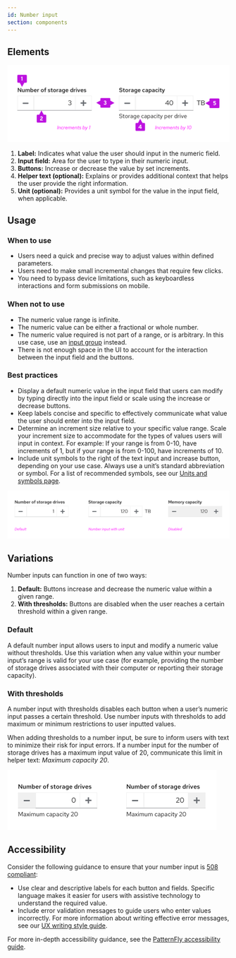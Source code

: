 ```yaml
---
id: Number input
section: components
---
```


## Elements
<img src="./img/number_input_anatomy.png" alt="Number input elements" width="537px"/>

1. **Label:** Indicates what value the user should input in the numeric field.
2. **Input field:** Area for the user to type in their numeric input.
3. **Buttons:** Increase or decrease the value by set increments.
4. **Helper text (optional):** Explains or provides additional context that helps the user provide the right information.
5. **Unit (optional):** Provides a unit symbol for the value in the input field, when applicable. 

## Usage
### When to use
* Users need a quick and precise way to adjust values within defined parameters.
* Users need to make small incremental changes that require few clicks.
* You need to bypass device limitations, such as keyboardless interactions and form submissions on mobile.

### When not to use
* The numeric value range is infinite.
* The numeric value can be either a fractional or whole number.
* The numeric value required is not part of a range, or is arbitrary. In this use case, use an <a href="https://www.patternfly.org/v4/components/input-group/">input group</a> instead.
* There is not enough space in the UI to account for the interaction between the input field and the buttons.

### Best practices
* Display a default numeric value in the input field that users can modify by typing directly into the input field or scale using the increase or decrease buttons.
* Keep labels concise and specific to effectively communicate what value the user should enter into the input field.
* Determine an increment size relative to your specific value range. Scale your increment size to accommodate for the types of values users will input in context.
For example: If your range is from 0-10, have increments of 1, but if your range is from 0-100, have increments of 10.
* Include unit symbols to the right of the text input and increase button, depending on your use case. Always use a unit’s standard abbreviation or symbol. For a list of recommended symbols, see our <a href="https://www.patternfly.org/v4/ux-writing/units-and-symbols#writing-units-of-measure">Units and symbols page</a>.
<img src="./img/number_input_states.png" alt="Number input states" width="740px"/>

## Variations
Number inputs can function in one of two ways:

1. **Default:** Buttons increase and decrease the numeric value within a given range.
2. **With thresholds:** Buttons are disabled when the user reaches a certain threshold within a given range.

### Default
A default number input allows users to input and modify a numeric value without thresholds. Use this variation when any value within your number input’s range is valid for your use case (for example, providing the number of storage drives associated with their computer or reporting their storage capacity).

### With thresholds
A number input with thresholds disables each button when a user’s numeric input passes a certain threshold. Use number inputs with thresholds to add maximum or minimum restrictions to user inputted values. 

When adding thresholds to a number input, be sure to inform users with text to minimize their risk for input errors. If a number input for the number of storage drives has a maximum input value of 20, communicate this limit in helper text: <i>Maximum capacity 20</i>.

<img src="./img/with_threshold.png" alt="Number input with threshold" width="474px"/>

## Accessibility
Consider the following guidance to ensure that your number input is <a href="https://www.section508.gov/">508 compliant</a>:

* Use clear and descriptive labels for each button and fields. Specific language makes it easier for users with assistive technology to understand the required value.
* Include error validation messages to guide users who enter values incorrectly. For more information about writing effective error messages, see our <a href="https://www.patternfly.org/v4/ux-writing/error-messages">UX writing style guide</a>.

For more in-depth accessibility guidance, see the <a href="https://www.patternfly.org/v4/components/accordion/design-guidelines/#accessibility">PatternFly accessibility guide</a>.
